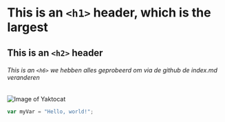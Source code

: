 # This is an `<h1>` header, which is the largest

## This is an `<h2>` header

###### This is an `<h6>`  we hebben alles geprobeerd om via de github de index.md veranderen
![Image of Yaktocat](https://octodex.github.com/images/yaktocat.png)

``` javascript
var myVar = "Hello, world!";
```

